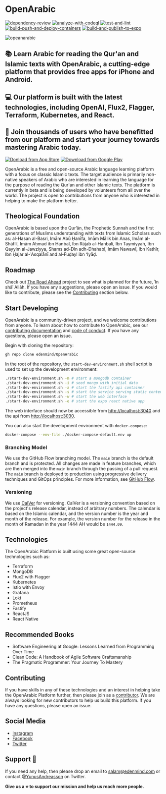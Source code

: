 # OpenArabic

[![dependency-review](https://github.com/edenmind/OpenArabic/actions/workflows/dependency-review.yml/badge.svg)](https://github.com/edenmind/OpenArabic/actions/workflows/dependency-review.yml) [![analyze-with-codeql](https://github.com/edenmind/OpenArabic/actions/workflows/analyze-with-codeql.yml/badge.svg)](https://github.com/edenmind/OpenArabic/actions/workflows/analyze-with-codeql.yml) [![test-and-lint](https://github.com/edenmind/OpenArabic/actions/workflows/test-and-lint.yml/badge.svg)](https://github.com/edenmind/OpenArabic/actions/workflows/test-and-lint.yml) [![build-push-and-deploy-containers](https://github.com/edenmind/OpenArabic/actions/workflows/build-push-and-deploy-containers.yml/badge.svg)](https://github.com/edenmind/OpenArabic/actions/workflows/build-push-and-deploy-containers.yml) [![build-and-publish-to-expo](https://github.com/edenmind/OpenArabic/actions/workflows/build-and-publish-to-expo.yml/badge.svg)](https://github.com/edenmind/OpenArabic/actions/workflows/build-and-publish-to-expo.yml)

![opeanarabic](https://pbs.twimg.com/profile_banners/1327982041099595776/1626038054/1500x500)

## 📚 Learn Arabic for reading the Qur'an and Islamic texts with OpenArabic, a cutting-edge platform that provides free apps for iPhone and Android.

## 💻 Our platform is built with the latest technologies, including OpenAI, Flux2, Flagger, Terraform, Kubernetes, and React.

## 🌟 Join thousands of users who have benefitted from our platform and start your journey towards mastering Arabic today.

[![Donload from App Store](https://web.openarabic.io/iphone.svg)](https://apps.apple.com/se/app/open-arabic/id1594031029?l=en) [![Download from Google Play](https://web.openarabic.io/android.svg)](https://play.google.com/store/apps/details?id=com.edenmind.OpenArabic)

OpenArabic is a free and open-source Arabic language learning platform with a focus on classic Islamic texts. The target audience is primarily non-native speakers of Arabic who are interested in learning the language for the purpose of reading the Qur'an and other Islamic texts. The platform is currently in beta and is being developed by volunteers from all over the world. The project is open to contributions from anyone who is interested in helping to make the platform better.

## Theological Foundation

OpenArabic is based upon the Qurʼān, the Prophetic Sunnah and the first generations of Muslims understanding with texts from Islamic Scholars such as: al-Hasan al-Basri, Imām Abū Ḥanīfa, Imām Mālik bin Anas, Imām al-Shāfiʿī, Imām Aḥmad ibn Ḥanbal, Ibn Rājab al-Hanbali, Ibn Taymiyyah, Ibn Qayyim al-Jawziyya, Shams ad-Dīn adh-Dhahabī, Imām Nawawī, Ibn Kathīr, Ibn Ḥajar al-ʿAsqalānī and al-Fuḍayl ibn ʻIyāḍ.

## Roadmap

Check out [The Road Ahead](https://github.com/orgs/edenmind/projects/4) project to see what is planned for the future, ʾIn shāʾ Allāh. If you have any suggestions, please open an issue. If you would like to contribute, please see the [Contributing](#contributing) section below.

## Start Developing

OpenArabic is a community-driven project, and we welcome contributions from anyone. To learn about how to contribute to OpenArabic, see our [contributing documentation](https://raw.githubusercontent.com/edenmind/OpenArabic/main/docs/CONTRIBUTING.md) and [code of conduct](https://raw.githubusercontent.com/edenmind/OpenArabic/main/docs/CODE_OF_CONDUCT.md). If you have any questions, please open an issue.

Begin with cloning the repository:

```bash
gh repo clone edenmind/OpenArabic
```

In the root of the repository, the `start-dev-environment.sh` shell script is used to set up the development environment:

```bash
./start-dev-environment.sh -m # start a mongodb container
./start-dev-environment.sh -i # seed mongo with initial data
./start-dev-environment.sh -a # start the fastify api container
./start-dev-environment.sh -s # start the service serving static content
./start-dev-environment.sh -w # start the web interface
./start-dev-environment.sh -e # start the expo react native app
```

The web interface should now be accessible from <http://localhost:3040> and the api from <http://localhost:3030>.

You can also start the development environment with `docker-compose`:

```bash
docker-compose --env-file ./docker-compose-default.env up
```

### Branching Model

We use the GitHub Flow branching model. The `main` branch is the default branch and is protected. All changes are made in feature branches, which are then merged into the `main` branch through the passing of a pull request. The `main` branch is deployed to production using progressive delivery techniques and GitOps principles. For more information, see [GitHub Flow](https://docs.github.com/en/get-started/quickstart/github-flow).

### Versioning

We use [CalVer](https://calver.org/) for versioning. CalVer is a versioning convention based on the project's release calendar, instead of arbitrary numbers. The calendar is based on the Islamic calendar, and the version number is the year and month of the release. For example, the version number for the release in the month of Ramadan in the year 1444 AH would be `1444.09`.

## Technologies

The OpenArabic Platform is built using some great open-source technologies such as:

- Terraform  
- MongoDB
- Flux2 with Flagger
- Kubernetes
- Istio with Envoy
- Grafana
- Loki
- Prometheus
- Fastify
- ReactJS
- React Native

## Recommended Books

- Software Engineering at Google: Lessons Learned from Programming Over Time
- Clean Code: A Handbook of Agile Software Craftsmanship
- The Pragmatic Programmer: Your Journey To Mastery

## Contributing

If you have skills in any of these technologies and an interest in helping take the OpenArabic Platform further, then please join as a [contributor](https://raw.githubusercontent.com/edenmind/OpenArabic/main/docs/CONTRIBUTING.md). We are always looking for new contributors to help us build this platform. If you have any questions, please open an issue.

## Social Media

- [Instagram](https://www.instagram.com/openarabic.io/)
- [Facebook](https://www.facebook.com/openarabic.io)
- [Twitter](https://twitter.com/openarabicio)

## Support 🫶

If you need any help, then please drop an email to salam@edenmind.com or contact [@YunusAndreasson](https://twitter.com/YunusAndreasson) on Twitter.

**Give us a ⭐ to support our mission and help us reach more people.**
